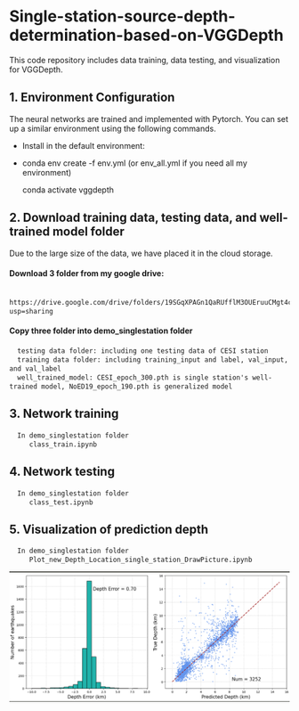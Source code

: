 # Single-station-source-depth-determination-based-on-VGGDepth

This code repository includes data training, data testing, and visualization for VGGDepth.

## 1. Environment Configuration

The neural networks are trained and implemented with Pytorch. You can set up a similar environment using the following commands.
- Install in the default environment:
- 
   conda env create -f env.yml (or env_all.yml if you need all my environment)
  
   conda activate vggdepth
   
## 2. Download training data, testing data, and well-trained model folder

   Due to the large size of the data, we have placed it in the cloud storage.
   
   #### Download 3 folder from my google drive:
   
      https://drive.google.com/drive/folders/19SGqXPAGn1QaRUfflM3OUEruuCMgt4cZ?usp=sharing
      
   #### Copy three folder into demo_singlestation folder
   
      testing data folder: including one testing data of CESI station
      training data folder: including training_input and label, val_input, and val_label
      well_trained_model: CESI_epoch_300.pth is single station's well-trained model, NoED19_epoch_190.pth is generalized model
      
## 3. Network training 

      In demo_singlestation folder
         class_train.ipynb
      
## 4. Network testing

      In demo_singlestation folder
         class_test.ipynb

## 5. Visualization of prediction depth

      In demo_singlestation folder
         Plot_new_Depth_Location_single_station_DrawPicture.ipynb
 
![Figure](https://github.com/Lividy/Single-station-source-depth-determination-based-on-VGGDepth/raw/main/prediction.png)

         

